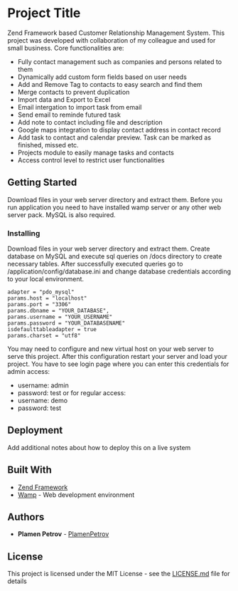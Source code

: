 # Project Title

Zend Framework based Customer Relationship Management System. This project was developed with collaboration of my colleague and used for small business. Core functionalities are:
* Fully contact management such as companies and persons related to them 
* Dynamically add custom form fields based on user needs
* Add and Remove Tag to contacts to easy search and find them
* Merge contacts to prevent duplication
* Import data and Export to Excel 
* Email intergation to import task from email
* Send email to reminde futured task
* Add note to contact including file and description
* Google maps integration to display contact address in contact record
* Add task to contact and calendar preview. Task can be marked as finished, missed etc.
* Projects module to easily manage tasks and contacts
* Access control level to restrict user functionalities

## Getting Started

Download files in your web server directory and extract them. Before you run application you need to have installed wamp server or any other web server pack. MySQL is also required.  

### Installing

Download files in your web server directory and extract them. Create database on MySQL and execute sql queries on /docs directory to create necessary tables. After successfully executed queries go to /application/config/database.ini and change database credentials according to your local environment.

```
adapter = "pdo_mysql"
params.host = "localhost"
params.port = "3306"
params.dbname = "YOUR_DATABASE",
params.username = "YOUR_USERNAME"
params.password = "YOUR_DATABASENAME"
isdefaulttableadapter = true
params.charset = "utf8"
```

You may need to configure and new virtual host on your web server to serve this project. After this configuration restart your server and load your project. You have to see login page where you can enter this credentials for admin access:
* username: admin
* password: test
 or for regular access:
 * username: demo
 * password: test

## Deployment

Add additional notes about how to deploy this on a live system

## Built With

* [Zend Framework](https://framework.zend.com/manual/1.12/en/learning.quickstart.html)
* [Wamp](http://www.wampserver.com/en/) - Web development environment

## Authors

* **Plamen Petrov** - [PlamenPetrov](https://github.com/plamenpetrov)

## License

This project is licensed under the MIT License - see the [LICENSE.md](LICENSE.md) file for details
